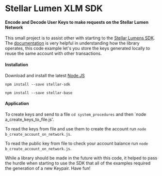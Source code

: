 # Stellar Lumen XLM SDK 
#### Encode and Decode User Keys to make requests on the Stellar Lumen Network

This small project is to assist other with starting to the [Stellar Lumens SDK](https://github.com/stellar/js-stellar-sdk). The [documentation](https://www.stellar.org/developers/guides/get-started/create-account.html) is very helpful in understanding how the library operates, this code example let's you store the keys generated locally to reuse the same account with other transactions. 


#### Installation
Download and install the latest [Node.JS](https://nodejs.org/en/download/)

`npm install --save stellar-sdk`

`npm install --save stellar-base`

#### Application
To create keys and send to a file `cd system_procedures` and then `node a_create_keys_to_file.js'. 

To read the keys from file and use them to create the account run `node b_create_account_on_network.js`.

To read the public key from file to check your account balance run `node b_create_account_on_network.js`.

While a library should be made in the future with this code, it helped to pass the hurdle when starting to use the SDK that all of the examples required the generation of a new Keypair. Have fun!